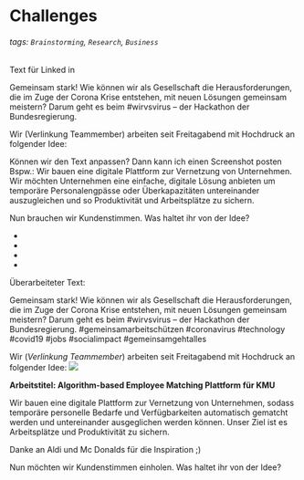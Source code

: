Challenges
===

###### tags: `Brainstorming`, `Research`, `Business`

Text für Linked in

Gemeinsam stark!
Wie können wir als Gesellschaft die Herausforderungen, die im Zuge der Corona Krise entstehen, mit neuen Lösungen gemeinsam meistern? Darum geht es beim #wirvsvirus – der Hackathon der Bundesregierung.

Wir (Verlinkung Teammember) arbeiten seit Freitagabend mit Hochdruck an folgender Idee:
 
Können wir den Text anpassen? Dann kann ich einen Screenshot posten
Bspw.: Wir bauen eine digitale Plattform zur Vernetzung von Unternehmen. Wir möchten Unternehmen eine einfache, digitale Lösung anbieten um temporäre Personalengpässe oder Überkapazitäten untereinander auszugleichen und so Produktivität und Arbeitsplätze zu sichern.

Nun brauchen wir Kundenstimmen. Was haltet ihr von der Idee? 

-
-
-
-

Überarbeiteter Text:

Gemeinsam stark!
Wie können wir als Gesellschaft die Herausforderungen, die im Zuge der Corona Krise entstehen, mit neuen Lösungen gemeinsam meistern? Darum geht es beim #wirvsvirus – der Hackathon der Bundesregierung.
#gemeinsamarbeitschützen #coronavirus #technology #covid19 #jobs #socialimpact
#gemeinsamgehtalles

Wir (*Verlinkung Teammember*) arbeiten seit Freitagabend mit Hochdruck an folgender Idee:
![](https://i.imgur.com/oGnrxH4.png)

**Arbeitstitel: Algorithm-based Employee Matching Plattform für KMU**

Wir bauen eine digitale Plattform zur Vernetzung von Unternehmen, sodass temporäre personelle Bedarfe und Verfügbarkeiten automatisch gematcht werden und untereinander ausgeglichen werden können. Unser Ziel ist es Arbeitsplätze und Produktivität zu sichern. 

Danke an Aldi und Mc Donalds für die Inspiration ;)

Nun möchten wir Kundenstimmen einholen. Was haltet ihr von der Idee? 

